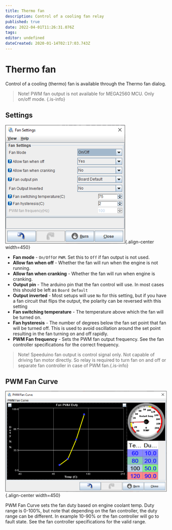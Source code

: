 ```yaml
---
title: Thermo fan
description: Control of a cooling fan relay
published: true
date: 2022-04-01T11:26:31.076Z
tags: 
editor: undefined
dateCreated: 2020-01-14T02:17:03.743Z
---
```


# Thermo fan
Control of a cooling (thermo) fan is available through the Thermo fan dialog. 

> Note! PWM fan output is not available for MEGA2560 MCU. Only on/off mode. 
{.is-info}

## Settings
![fan_settings2.png](/accessories/fan_settings2.png){.align-center width=450}

* **Fan mode** - `On/Off`or `PWM`. Set this to `Off` if fan output is not used.
* **Allow fan when off** - Whether the fan will run when the engine is not running.
* **Allow fan when cranking** - Whether the fan will run when engine is cranking.
* **Output pin** - The arduino pin that the fan control will use. In most cases this should be left as `Board Default`
* **Output inverted** - Most setups will use `No` for this setting, but if you have a fan circuit that flips the output, the polarity can be reversed with this setting
* **Fan switching temperature** - The temperature above which the fan will be turned on. 
* **Fan hysteresis** - The number of degrees below the fan set point that fan will be turned off. This is used to avoid oscillation around the set point resulting in the fan turning on and off rapidly.
* **PWM Fan frequency** - Sets the PWM fan output frequency. See the fan controller specifications for the correct frequency.

> Note! Speeduino fan output is control signal only. Not capable of driving fan motor directly. So relay is required to turn fan on and off or separate fan controller in case of PWM fan.{.is-info}

## PWM Fan Curve
![pwm_fan.png](/accessories/pwm_fan.png){.align-center width=450}

PWM Fan Curve sets the fan duty based on engine coolant temp. Duty range is 0-100%, but note that depending on the fan controller, the duty range can be different. In example 10-90% or the fan controller will go to fault state. See the fan controller specifications for the valid range.